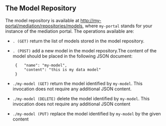 ## The Model Repository ##

The model repository is available at <http://my-portal/mediation/repositories/models>, where `my-portal` stands for your instance of the mediation portal. The operations available are:

 - `. (GET)` return the list of models stored in the model repository. 

 - `. (POST)` add a new model in the model repository.The content of the model should be placed in the following JSON document:
		
		{ 	"name": "my-model", 
			"content": "this is my data model"
		}

 - `./my-model (GET)` return the model identified by `my-model`. This invocation does not require any additional JSON content.

 - `./my-model (DELETE)` delete the model identified by `my-model`. This invocation does not require any additional JSON content

 - `./my-model (PUT)` replace the model identified by `my-model` by the given content
